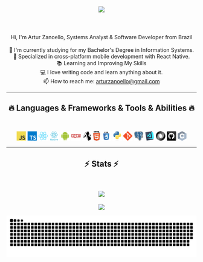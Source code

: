 <h1 align="center">
  <a href="https://git.io/typing-svg">
    <img src="https://readme-typing-svg.herokuapp.com/?lines=Hello,+There!+👋;I'm+Artur+Zanoello!;Nice+to+meet+you!&center=true&size=30">
  </a>
</h1>
<br>
<p align="center">
  Hi, I'm Artur Zanoello, Systems Analyst & Software Developer from Brazil
  <br>
  <br>
  🔬 I'm currently studying for my Bachelor's Degree in Information Systems.
  <br>
  📱 Specialized in cross-platform mobile development with React Native.
  <br>
  📚 Learning and Improving My Skills
  <br>
  💻 I love writing code and learn anything about it.
  <br>
  📫 How to reach me: <a href="mailto: arturzanoello@gmail.com">arturzanoello@gmail.com</a>
</p>

<hr>
<h2 align="center">🔥 Languages & Frameworks & Tools & Abilities 🔥</h2>
<br>
<p align="center">
  <code><img title="Javascript" height="25" src="images/javascript-original.svg"></code>
  <code><img title="Typescript" height="25" src="images/typescript-original.svg"></code>
  <code><img title="React" height="25" src="images/react-original.svg"></code>
  <code><img title="Reactnative" height="25" src="images/react-native.svg"></code>
  <code><img title="Android" height="25" src="images/android.svg"></code>
  <code><img title="npm" height="25" src="images/npm.svg"></code>
  <code><img title="Expo" height="25" src="images/expo.svg"></code>
  <code><img title="HTML5" height="25" src="images/html5.svg"></code>
  <code><img title="CSS" height="25" src="images/css.svg"></code>
  <code><img title="Python" height="25" src="images/python-original.svg"></code>
  <code><img title="Git" height="25" src="images/git-original.svg"></code>
  <code><img title="PostgreSQL" height="25" src="images/postgresql.svg"></code>
  <code><img title="Visual Studio Code" height="25" src="images/vscode.png"></code>
  <code><img title="JSON" height="25" src="images/json.svg"></code>
  <code><img title="GitHub" height="25" src="images/github.svg"></code>
  <code><img title="C" height="25" src="images/c.svg"></code>
</p>
<hr>

<h2 align="center">⚡ Stats ⚡</h2>
<br>
<p align=center>
  <div align=center>
    <a href="https://github.com/arturzanoello/github-readme-stats" title="Go to Source">
      <img align="center" width=390 src="https://github-readme-stats.vercel.app/api?username=arturzanoello&show_icons=true&theme=react&border_color=61dafb&hide_border=true" />
    </a>
  </div>
  <br>
  <div align=center>
    <a href="https://github.com/arturzanoello/github-readme-stats">
      <img height=200 align="center" src="https://github-readme-stats.vercel.app/api/top-langs/?username=arturzanoello&hide=c%23,powershell,Mathematica,Ruby,Objective-C,Objective-C%2b%2b,Cuda&title_color=61dafb&text_color=ffffff&icon_color=61dafb&bg_color=20232a&langs_count=8&layout=compact&border_color=61dafb&hide_border=true&size_weight=0.5&count_weight=0.5" />
    </a>
  </div>
</p>

<picture align=center>
  <source media="(prefers-color-scheme: dark)" srcset="https://raw.githubusercontent.com/platane/platane/output/github-contribution-grid-snake-dark.svg">
  <source media="(prefers-color-scheme: light)" srcset="https://raw.githubusercontent.com/platane/platane/output/github-contribution-grid-snake.svg">
  <img alt="github contribution grid snake animation" src="https://raw.githubusercontent.com/platane/platane/output/github-contribution-grid-snake.svg">
</picture>
